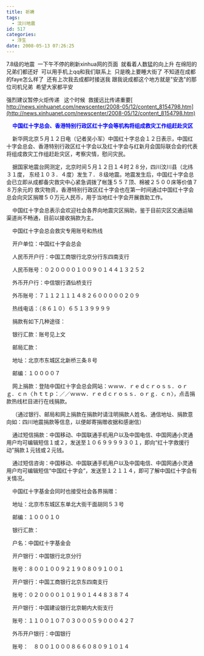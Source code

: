 ```yaml
---
title: 祈祷
tags:
  - 汶川地震
id: 517
categories:
  - 浮生
date: 2008-05-13 07:26:25
---
```


7.8级的地震&nbsp; 一下午不停的刷新xinhua网的页面&nbsp; 就看着人数猛的向上升
在绵阳的兄弟们都还好&nbsp; 可以用手机上qq和我们联系上&nbsp; 只是晚上要睡大街了
不知道在成都的faye怎么样了&nbsp; 还有上次我去成都时接送我 跟我说成都这个地方就是&quot;安逸&quot;的那位司机兄弟&nbsp; 希望大家都平安

强烈建议暂停火炬传递&nbsp;&nbsp; 这个时候&nbsp; 救援远比传递重要[
http://news.xinhuanet.com/newscenter/2008-05/12/content_8154798.htm](http://news.xinhuanet.com/newscenter/2008-05/12/content_8154798.htm) 

<font id="Zoom">&nbsp;&nbsp;&nbsp; **<font color="#0000ff">中国红十字总会、香港特别行政区红十字会等机构将组成救灾工作组赶赴灾区</font>**
</font>

<font id="Zoom">&nbsp;&nbsp;&nbsp;&nbsp;新华网北京５月１２日电（记者吴小军）中国红十字总会１２日表示，中国红十字会总会、香港特别行政区红十字会以及红十字会与红新月会国际联合会的代表将组成救灾工作组赶赴灾区，考察灾情，慰问灾民。
</font>

<font id="Zoom">&nbsp;&nbsp;&nbsp;&nbsp;据国家地震台网测定，北京时间５月１２日１４时２８分，四川汶川县（北纬３１度，
东经１０３．４度）发生７．８级地震。地震发生后，中国红十字会总会已立即从成都备灾救灾中心紧急调拨了帐篷５５７顶、棉被２５００床等价值７８万余元的
救灾物资，香港特别行政区红十字会也在第一时间通过中国红十字会总会向灾区捐赠５０万元人民币，用于当地红十字会开展救助工作。 </font>

<font id="Zoom">&nbsp;&nbsp;&nbsp;&nbsp;中国红十字会总表示会欢迎社会各界向地震灾区捐助，鉴于目前灾区交通运输渠道尚不畅通，目前以接收捐款为主。
</font>

<font id="Zoom">&nbsp;&nbsp;&nbsp;&nbsp;中国红十字会总会救灾专用账号和热线
</font>

<font id="Zoom">&nbsp;&nbsp;&nbsp;&nbsp;开户单位：中国红十字会总会
</font>

<font id="Zoom">&nbsp;&nbsp;&nbsp;&nbsp;人民币开户行：中国工商银行北京分行东四南支行
</font>

<font id="Zoom">&nbsp;&nbsp;&nbsp;&nbsp;人民币账号：０２００００１００９０１４４１３２５２
</font>

<font id="Zoom">&nbsp;&nbsp;&nbsp;&nbsp;外币开户行：中信银行酒仙桥支行
</font>

<font id="Zoom">&nbsp;&nbsp;&nbsp;&nbsp;外币账号：７１１２１１１４８２６０００００２０９
</font>

<font id="Zoom">&nbsp;&nbsp;&nbsp;&nbsp;热线电话：（８６１０）６５１３９９９９
</font>

<font id="Zoom">&nbsp;&nbsp;&nbsp;&nbsp;捐款有如下几种途径：
</font>

<font id="Zoom">&nbsp;&nbsp;&nbsp;&nbsp;银行汇款：账号见上文
</font>

<font id="Zoom">&nbsp;&nbsp;&nbsp;&nbsp;邮局汇款：
</font>

<font id="Zoom">&nbsp;&nbsp;&nbsp;&nbsp;地址：北京市东城区北新桥三条８号
</font>

<font id="Zoom">&nbsp;&nbsp;&nbsp;&nbsp;邮编：１００００７
</font>

<font id="Zoom">&nbsp;&nbsp;&nbsp;&nbsp;网上捐款：登陆中国红十字会总会网站：ｗｗｗ．ｒｅｄｃｒｏｓｓ．ｏｒｇ．ｃｎ〈ｈｔｔｐ：／／ｗｗｗ．ｒｅｄｃｒｏｓｓ．ｏｒｇ．ｃｎ〉，点击捐款热线栏目进行在线捐款。

</font>

<font id="Zoom">&nbsp;&nbsp;&nbsp;&nbsp;（通过银行、邮局和网上捐款在捐款时请注明捐款人姓名、通信地址、捐款意向如：四川地震捐款等信息，以便邮寄捐赠收据和感谢信）
</font>

<font id="Zoom">&nbsp;&nbsp;&nbsp;&nbsp;通过短信捐款：中国移动、中国联通手机用户以及中国电信、中国网通小灵通用户均可编辑短信１或２，发送至１０６９９９９３０１，即向&ldquo;红十字救援行动&rdquo;捐款１元钱或２元钱。

</font>

<font id="Zoom">&nbsp;&nbsp;&nbsp;&nbsp;通过短信咨询：中国移动、中国联通手机用户以及中国电信、中国网通小灵通用户均可编辑短信&ldquo;中国红十字会&rdquo;，发送至１２１１４，即可了解中国红十字会有关情况。

</font>

<font id="Zoom">&nbsp;&nbsp;&nbsp;&nbsp;中国红十字基金会同时也接受社会各界捐赠：
</font>

<font id="Zoom">&nbsp;&nbsp;&nbsp;&nbsp;地址：北京市东城区东单北大街干面胡同５３号
</font>

<font id="Zoom">&nbsp;&nbsp;&nbsp;&nbsp;邮编：１０００１０
</font>

<font id="Zoom">&nbsp;&nbsp;&nbsp;&nbsp;银行汇款：
</font>

<font id="Zoom">&nbsp;&nbsp;&nbsp;&nbsp;户名：中国红十字基金会
</font>

<font id="Zoom">&nbsp;&nbsp;&nbsp;&nbsp;开户银行：中国银行北京分行
</font>

<font id="Zoom">&nbsp;&nbsp;&nbsp;&nbsp;账号：８００１００９２１９０８０９１００１
</font>

<font id="Zoom">&nbsp;&nbsp;&nbsp;&nbsp;开户银行：中国工商银行北京东四南支行
</font>

<font id="Zoom">&nbsp;&nbsp;&nbsp;&nbsp;账号：０２００００１０１９０１４４８３８７４
</font>

<font id="Zoom">&nbsp;&nbsp;&nbsp;&nbsp;开户银行：中国建设银行北京朝内大街支行
</font>

<font id="Zoom">&nbsp;&nbsp;&nbsp;&nbsp;账号：１１００１０７０３０００５９０００４２７
</font>

<font id="Zoom">&nbsp;&nbsp;&nbsp;&nbsp;外币开户银行：中国银行
</font>

<font id="Zoom">&nbsp;&nbsp;&nbsp;&nbsp;账号：　８００１０００８６６０８０９１０１４
</font>

&nbsp;